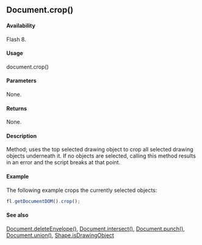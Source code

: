 ## Document.crop()

#### Availability

Flash 8.

#### Usage

document.crop()

#### Parameters

None.

#### Returns

None.

#### Description

Method; uses the top selected drawing object to crop all selected drawing objects underneath it. If no objects are selected, calling this method results in an error and the script breaks at that point.

#### Example

The following example crops the currently selected objects:

```javascript
fl.getDocumentDOM().crop();
```

#### See also

[Document.deleteEnvelope()](../Document_object/Document41.md), [Document.intersect()](../Document_object/Document97.md), [Document.punch()](../Document_object/Document230.md), [Document.union()](../Document_object/Document6120.md), [Shape.isDrawingObject](../Shape_object/Shape6.md)
